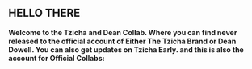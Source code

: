## HELLO THERE

**Welcome to the Tzicha and Dean Collab. Where you can find never released to the official account of Either The Tzicha Brand or Dean Dowell. You can also get updates on Tzicha Early. and this is also the account for Official Collabs:**
